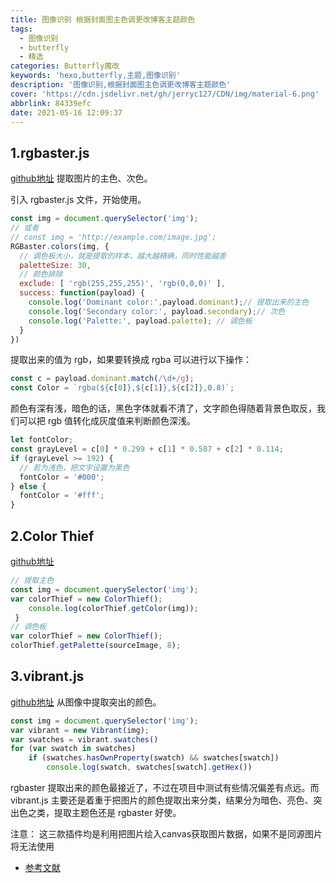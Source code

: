 ```yaml
---
title: 图像识别 根据封面图主色调更改博客主题颜色
tags:
  - 图像识别
  - butterfly
  - 精选
categories: Butterfly魔改
keywords: 'hexo,butterfly,主题,图像识别'
description: '图像识别,根据封面图主色调更改博客主题颜色'
cover: 'https://cdn.jsdelivr.net/gh/jerryc127/CDN/img/material-6.png'
abbrlink: 84339efc
date: 2021-05-16 12:09:37
---
```



## 1.rgbaster.js

[github地址](https://github.com/briangonzalez/rgbaster.js) 提取图片的主色、次色。

引入 rgbaster.js 文件，开始使用。

``` js
const img = document.querySelector('img');
// 或者
// const img = 'http://example.com/image.jpg';
RGBaster.colors(img, {
  // 调色板大小，就是提取的样本，越大越精确，同时性能越差
  paletteSize: 30,
  // 颜色排除
  exclude: [ 'rgb(255,255,255)', 'rgb(0,0,0)' ],
  success: function(payload) {
    console.log('Dominant color:',payload.dominant);// 提取出来的主色
    console.log('Secondary color:', payload.secondary);// 次色
    console.log('Palette:', payload.palette); // 调色板
  }
})
```

提取出来的值为 rgb，如果要转换成 rgba 可以进行以下操作：

```js
const c = payload.dominant.match(/\d+/g);
const Color = `rgba(${c[0]},${c[1]},${c[2]},0.8)`;
```

颜色有深有浅，暗色的话，黑色字体就看不清了，文字颜色得随着背景色取反，我们可以把 rgb 值转化成灰度值来判断颜色深浅。

``` js
let fontColor;
const grayLevel = c[0] * 0.299 + c[1] * 0.587 + c[2] * 0.114;
if (grayLevel >= 192) {
  // 若为浅色，把文字设置为黑色
  fontColor = '#000';
} else {
  fontColor = '#fff';
}
```

## 2.Color Thief

[github地址](https://github.com/lokesh/color-thief/)

``` js
// 提取主色
const img = document.querySelector('img');
var colorThief = new ColorThief();
    console.log(colorThief.getColor(img));
 }
// 调色板
var colorThief = new ColorThief();
colorThief.getPalette(sourceImage, 8);
```

## 3.vibrant.js

[github地址](https://github.com/jariz/vibrant.js/) 从图像中提取突出的颜色。

``` js
const img = document.querySelector('img');
var vibrant = new Vibrant(img);
var swatches = vibrant.swatches()
for (var swatch in swatches)
    if (swatches.hasOwnProperty(swatch) && swatches[swatch])
        console.log(swatch, swatches[swatch].getHex())
```

rgbaster 提取出来的颜色最接近了，不过在项目中测试有些情况偏差有点远。而 vibrant.js 主要还是着重于把图片的颜色提取出来分类，结果分为暗色、亮色、突出色之类，提取主题色还是 rgbaster 好使。

注意： 这三款插件均是利用把图片绘入canvas获取图片数据，如果不是同源图片将无法使用

- [参考文献](https://juejin.cn/post/6844903511956815885)
